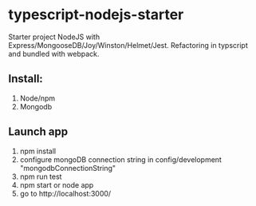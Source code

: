 # typescript-nodejs-starter

Starter project NodeJS with Express/MongooseDB/Joy/Winston/Helmet/Jest. Refactoring in typscript and bundled with webpack.

## Install:

1. Node/npm
2. Mongodb

## Launch app

1. npm install
2. configure mongoDB connection string in config/development "mongodbConnectionString"
3. npm run test
4. npm start or node app
5. go to http://localhost:3000/

